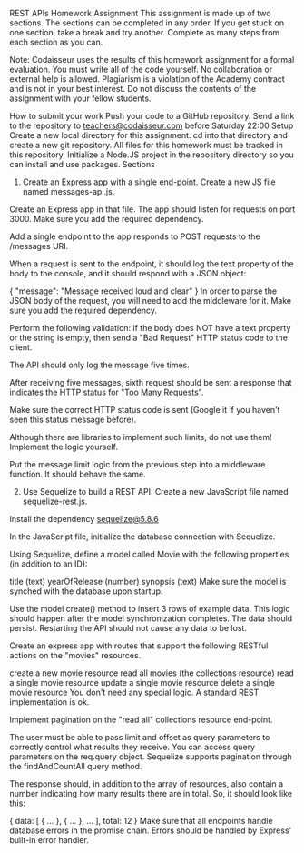 REST APIs Homework Assignment
This assignment is made up of two sections. The sections can be completed in any order. If you get stuck on one section, take a break and try another. Complete as many steps from each section as you can.

Note: Codaisseur uses the results of this homework assignment for a formal evaluation. You must write all of the code yourself. No collaboration or external help is allowed. Plagiarism is a violation of the Academy contract and is not in your best interest. Do not discuss the contents of the assignment with your fellow students.

How to submit your work
Push your code to a GitHub repository.
Send a link to the repository to teachers@codaisseur.com before Saturday 22:00
Setup
Create a new local directory for this assignment.
cd into that directory and create a new git repository. All files for this homework must be tracked in this repository.
Initialize a Node.JS project in the repository directory so you can install and use packages.
Sections
1. Create an Express app with a single end-point.
Create a new JS file named messages-api.js.

Create an Express app in that file. The app should listen for requests on port 3000. Make sure you add the required dependency.

Add a single endpoint to the app responds to POST requests to the /messages URI.

When a request is sent to the endpoint, it should log the text property of the body to the console, and it should respond with a JSON object:

{
   "message": "Message received loud and clear"
}
In order to parse the JSON body of the request, you will need to add the middleware for it. Make sure you add the required dependency.

Perform the following validation: if the body does NOT have a text property or the string is empty, then send a "Bad Request" HTTP status code to the client.

The API should only log the message five times.

After receiving five messages, sixth request should be sent a response that indicates the HTTP status for "Too Many Requests".

Make sure the correct HTTP status code is sent (Google it if you haven't seen this status message before).

Although there are libraries to implement such limits, do not use them! Implement the logic yourself.

Put the message limit logic from the previous step into a middleware function. It should behave the same.

2. Use Sequelize to build a REST API.
Create a new JavaScript file named sequelize-rest.js.

Install the dependency sequelize@5.8.6

In the JavaScript file, initialize the database connection with Sequelize.

Using Sequelize, define a model called Movie with the following properties (in addition to an ID):

title (text)
yearOfRelease (number)
synopsis (text)
Make sure the model is synched with the database upon startup.

Use the model create() method to insert 3 rows of example data. This logic should happen after the model synchronization completes. The data should persist. Restarting the API should not cause any data to be lost.

Create an express app with routes that support the following RESTful actions on the "movies" resources.

create a new movie resource
read all movies (the collections resource)
read a single movie resource
update a single movie resource
delete a single movie resource
You don't need any special logic. A standard REST implementation is ok.

Implement pagination on the "read all" collections resource end-point.

The user must be able to pass limit and offset as query parameters to correctly control what results they receive. You can access query parameters on the req.query object. Sequelize supports pagination through the findAndCountAll query method.

The response should, in addition to the array of resources, also contain a number indicating how many results there are in total. So, it should look like this:

{
   data: [
      { ... },
      { ... },
      ...
   ],
   total: 12
}
Make sure that all endpoints handle database errors in the promise chain. Errors should be handled by Express' built-in error handler.